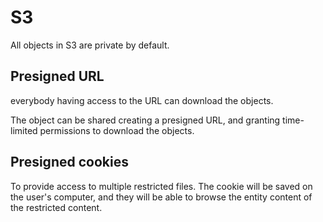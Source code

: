 # S3

All objects in S3 are private by default.&#x20;



## Presigned URL&#x20;

everybody having access to the URL can download the objects.

The object can be shared creating a presigned URL, and granting time-limited permissions to download the objects.

## Presigned cookies

To provide access to multiple restricted files. The cookie will be saved on the user's computer, and they will be able to browse the entity content of the restricted content.&#x20;

